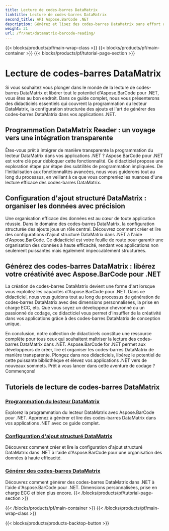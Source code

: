 ```yaml
---
title: Lecture de codes-barres DataMatrix
linktitle: Lecture de codes-barres DataMatrix
second_title: API Aspose.BarCode .NET
description: Générez et lisez des codes-barres DataMatrix sans effort avec Aspose.BarCode pour .NET. Plongez dans la programmation du lecteur DataMatrix et la configuration structurée des ajouts.
weight: 31
url: /fr/net/datamatrix-barcode-reading/
---
```


{{< blocks/products/pf/main-wrap-class >}}
{{< blocks/products/pf/main-container >}}
{{< blocks/products/pf/tutorial-page-section >}}

# Lecture de codes-barres DataMatrix


Si vous souhaitez vous plonger dans le monde de la lecture de codes-barres DataMatrix et libérer tout le potentiel d'Aspose.BarCode pour .NET, vous êtes au bon endroit. Dans ce guide complet, nous vous présenterons des didacticiels essentiels qui couvrent la programmation du lecteur DataMatrix, la configuration structurée des ajouts et l'art de générer des codes-barres DataMatrix dans vos applications .NET.

## Programmation DataMatrix Reader : un voyage vers une intégration transparente

Êtes-vous prêt à intégrer de manière transparente la programmation du lecteur DataMatrix dans vos applications .NET ? Aspose.BarCode pour .NET est votre clé pour débloquer cette fonctionnalité. Ce didacticiel propose une exploration étape par étape des subtilités de programmation impliquées. De l'initialisation aux fonctionnalités avancées, nous vous guiderons tout au long du processus, en veillant à ce que vous compreniez les nuances d'une lecture efficace des codes-barres DataMatrix.

## Configuration d'ajout structuré DataMatrix : organiser les données avec précision

Une organisation efficace des données est au cœur de toute application réussie. Dans le domaine des codes-barres DataMatrix, la configuration structurée des ajouts joue un rôle central. Découvrez comment créer et lire des configurations d'ajout structuré DataMatrix dans .NET à l'aide d'Aspose.BarCode. Ce didacticiel est votre feuille de route pour garantir une organisation des données à haute efficacité, rendant vos applications non seulement puissantes mais également impeccablement structurées.

## Générez des codes-barres DataMatrix : libérez votre créativité avec Aspose.BarCode pour .NET

La création de codes-barres DataMatrix devient une forme d'art lorsque vous exploitez les capacités d'Aspose.BarCode pour .NET. Dans ce didacticiel, nous vous guidons tout au long du processus de génération de codes-barres DataMatrix avec des dimensions personnalisées, la prise en charge ECC, etc. Que vous soyez un développeur chevronné ou un passionné de codage, ce didacticiel vous permet d'insuffler de la créativité dans vos applications grâce à des codes-barres DataMatrix de conception unique.

En conclusion, notre collection de didacticiels constitue une ressource complète pour tous ceux qui souhaitent maîtriser la lecture des codes-barres DataMatrix dans .NET. Aspose.BarCode for .NET permet aux développeurs de créer, lire et organiser les codes-barres DataMatrix de manière transparente. Plongez dans nos didacticiels, libérez le potentiel de cette puissante bibliothèque et élevez vos applications .NET vers de nouveaux sommets. Prêt à vous lancer dans cette aventure de codage ? Commençons!
## Tutoriels de lecture de codes-barres DataMatrix
### [Programmation du lecteur DataMatrix](./datamatrix-reader-programming/)
Explorez la programmation du lecteur DataMatrix avec Aspose.BarCode pour .NET. Apprenez à générer et lire des codes-barres DataMatrix dans vos applications .NET avec ce guide complet.
### [Configuration d'ajout structuré DataMatrix](./datamatrix-structured-append-configuration/)
Découvrez comment créer et lire la configuration d'ajout structuré DataMatrix dans .NET à l'aide d'Aspose.BarCode pour une organisation des données à haute efficacité.
### [Générer des codes-barres DataMatrix](./datamatrix-versions/)
Découvrez comment générer des codes-barres DataMatrix dans .NET à l'aide d'Aspose.BarCode pour .NET. Dimensions personnalisées, prise en charge ECC et bien plus encore.
{{< /blocks/products/pf/tutorial-page-section >}}

{{< /blocks/products/pf/main-container >}}
{{< /blocks/products/pf/main-wrap-class >}}

{{< blocks/products/products-backtop-button >}}
